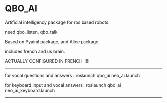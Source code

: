 QBO_AI
========

Artificial intelligency package for ros based robots.

need qbo_listen, qbo_talk

Based on Pyaiml package, and Alice package.

includes french and us brain.

ACTUALLY CONFIGURED IN FRENCH !!!!!
_______________________________________________________________________________

for vocal questions and answers : roslaunch qbo_ai neo_ai.launch

for keyboard input and vocal answers : roslaunch qbo_ai neo_ai_keyboard.launch
_______________________________________________________________________________

